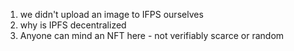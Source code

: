 1. we didn't upload an image to IFPS ourselves
2. why is IPFS decentralized
3. Anyone can mind an NFT here - not verifiably scarce or random

